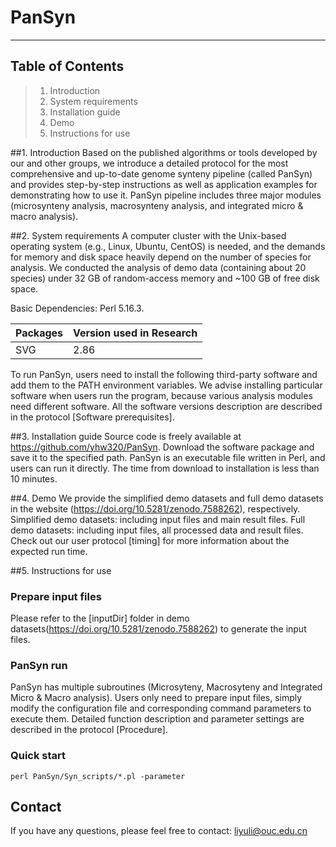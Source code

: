 # PanSyn

--------------------------
Table of Contents
--------------------------
> 1. Introduction
> 2. System requirements
> 3. Installation guide
> 4. Demo
> 5. Instructions for use


##1. Introduction
Based on the published algorithms or tools developed by our and other groups, we introduce a detailed protocol for the most comprehensive and up-to-date genome synteny pipeline (called PanSyn) and provides step-by-step instructions as well as application examples for demonstrating how to use it. PanSyn pipeline includes three major modules (microsynteny analysis, macrosynteny analysis, and integrated micro & macro analysis). 


##2. System requirements
A computer cluster with the Unix-based operating system (e.g., Linux, Ubuntu, CentOS) is needed, and the demands for memory and disk space heavily depend on the number of species for analysis. We conducted the analysis of demo data (containing about 20 species) under 32 GB of random-access memory and ~100 GB of free disk space. 

Basic Dependencies: Perl 5.16.3.

Packages | Version used in Research|
---------| --------|
SVG      | 2.86    |

To run PanSyn, users need to install the following third-party software and add them to the PATH environment variables. We advise installing particular software when users run the program, because various analysis modules need different software. All the software versions description are described in the protocol [Software prerequisites]. 


##3. Installation guide
Source code is freely available at https://github.com/yhw320/PanSyn.
Download the software package and save it to the specified path. PanSyn is an executable file written in Perl, and users can run it directly.
The time from download to installation is less than 10 minutes.


##4. Demo
We provide the simplified demo datasets and full demo datasets in the website (https://doi.org/10.5281/zenodo.7588262), respectively.
Simplified demo datasets: including input files and main result files.
Full demo datasets: including input files, all processed data and result files.
Check out our user protocol [timing] for more information about the expected run time.

##5. Instructions for use
### Prepare input files
Please refer to the [inputDir] folder in demo datasets(https://doi.org/10.5281/zenodo.7588262) to generate the input files.
### PanSyn run
PanSyn has multiple subroutines (Microsyteny, Macrosyteny and Integrated Micro & Macro analysis). Users only need to prepare input files, simply modify the configuration file and corresponding command parameters to execute them. 
Detailed function description and parameter settings are described in the protocol [Procedure]. 
### Quick start
```
perl PanSyn/Syn_scripts/*.pl -parameter
```
## Contact
If you have any questions, please feel free to contact: liyuli@ouc.edu.cn

